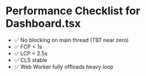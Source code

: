 # Performance Checklist for Dashboard.tsx

- ✅ No blocking on main thread (TBT near zero)
- ✅ FCP < 1s
- ✅ LCP < 2.5s
- ✅ CLS stable
- ✅ Web Worker fully offloads heavy loop
